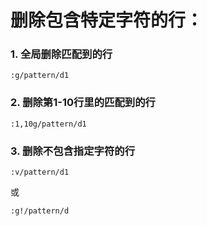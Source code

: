 # 删除包含特定字符的行：

### 1. 全局删除匹配到的行

```
:g/pattern/d1
```

### 2. 删除第1-10行里的匹配到的行

```
:1,10g/pattern/d1
```

### 3. 删除不包含指定字符的行

```
:v/pattern/d1
```

或

```
:g!/pattern/d
```

